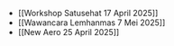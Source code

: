 
- [[Workshop Satusehat 17 April 2025]]
- [[Wawancara Lemhanmas 7 Mei 2025]]
- [[New Aero 25 April 2025]]